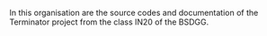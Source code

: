 In this organisation are the source codes and documentation of the Terminator project from the class IN20 of the BSDGG.
